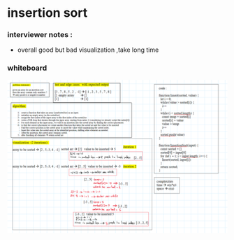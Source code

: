 # insertion sort

### interviewer notes :

- overall good but bad visualization ,take long time

### whiteboard

![whiteboard](./whiteboard.png)
